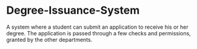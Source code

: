 # Degree-Issuance-System
A system where a student can submit an application to receive his or her degree.  The application is passed through a few checks and permissions, granted by the other departments. 

